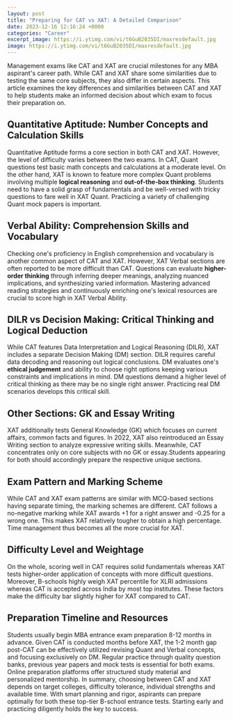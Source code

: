 ```yaml
---
layout: post
title: "Preparing for CAT vs XAT: A Detailed Comparison"
date: 2023-12-16 12:16:24 +0000
categories: "Career"
excerpt_image: https://i.ytimg.com/vi/t6GuB2035DI/maxresdefault.jpg
image: https://i.ytimg.com/vi/t6GuB2035DI/maxresdefault.jpg
---
```


Management exams like CAT and XAT are crucial milestones for any MBA aspirant's career path. While CAT and XAT share some similarities due to testing the same core subjects, they also differ in certain aspects. This article examines the key differences and similarities between CAT and XAT to help students make an informed decision about which exam to focus their preparation on.
## Quantitative Aptitude: **Number Concepts** and Calculation Skills
Quantitative Aptitude forms a core section in both CAT and XAT. However, the level of difficulty varies between the two exams. In CAT, Quant questions test basic math concepts and calculations at a moderate level. On the other hand, XAT is known to feature more complex Quant problems involving multiple **logical reasoning** and **out-of-the-box thinking**. Students need to have a solid grasp of fundamentals and be well-versed with tricky questions to fare well in XAT Quant. Practicing a variety of challenging Quant mock papers is important.
## Verbal Ability: **Comprehension Skills** and Vocabulary  
Checking one's proficiency in English comprehension and vocabulary is another common aspect of CAT and XAT. However, XAT Verbal sections are often reported to be more difficult than CAT. Questions can evaluate **higher-order thinking** through inferring deeper meanings, analyzing nuanced implications, and synthesizing varied information. Mastering advanced reading strategies and continuously enriching one's lexical resources are crucial to score high in XAT Verbal Ability.
## DILR vs Decision Making: **Critical Thinking** and Logical Deduction
While CAT features Data Interpretation and Logical Reasoning (DILR), XAT includes a separate Decision Making (DM) section. DILR requires careful data decoding and reasoning out logical conclusions. DM evaluates one's **ethical judgement** and ability to choose right options keeping various constraints and implications in mind. DM questions demand a higher level of critical thinking as there may be no single right answer. Practicing real DM scenarios develops this critical skill.  
## Other Sections: GK and Essay Writing 
XAT additionally tests General Knowledge (GK) which focuses on current affairs, common facts and figures. In 2022, XAT also reintroduced an Essay Writing section to analyze expressive writing skills. Meanwhile, CAT concentrates only on core subjects with no GK or essay.Students appearing for both should accordingly prepare the respective unique sections.
## Exam Pattern and Marking Scheme 
While CAT and XAT exam patterns are similar with MCQ-based sections having separate timing, the marking schemes are different. CAT follows a no-negative marking while XAT awards +1 for a right answer and -0.25 for a wrong one. This makes XAT relatively tougher to obtain a high percentage. Time management thus becomes all the more crucial for XAT.
## Difficulty Level and Weightage 
On the whole, scoring well in CAT requires solid fundamentals whereas XAT tests higher-order application of concepts with more difficult questions. Moreover, B-schools highly weigh XAT percentile for XLRI admissions whereas CAT is accepted across India by most top institutes. These factors make the difficulty bar slightly higher for XAT compared to CAT.
## Preparation Timeline and Resources
Students usually begin MBA entrance exam preparation 8-12 months in advance. Given CAT is conducted months before XAT, the 1-2 month gap post-CAT can be effectively utilized revising Quant and Verbal concepts, and focusing exclusively on DM. Regular practice through quality question banks, previous year papers and mock tests is essential for both exams. Online preparation platforms offer structured study material and personalized mentorship.
In summary, choosing between CAT and XAT depends on target colleges, difficulty tolerance, individual strengths and available time. With smart planning and rigor, aspirants can prepare optimally for both these top-tier B-school entrance tests. Starting early and practicing diligently holds the key to success.